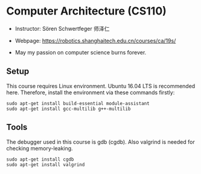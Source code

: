 # Computer Architecture (CS110)

- Instructor: Sören Schwertfeger 师泽仁

- Webpage: https://robotics.shanghaitech.edu.cn/courses/ca/19s/

- May my passion on computer science burns forever.

## Setup

This course requires Linux environment. Ubuntu 16.04 LTS is recommended here. Therefore, install the environment via these commands firstly:

```
sudo apt-get install build-essential module-assistant
sudo apt-get install gcc-multilib g++-multilib
```

## Tools

The debugger used in this course is gdb (cgdb). Also valgrind is needed for checking memory-leaking.

```
sudo apt-get install cgdb
sudo apt-get install valgrind
```
